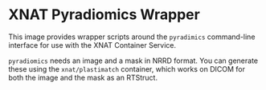 # XNAT Pyradiomics Wrapper

This image provides wrapper scripts around the `pyradimics` command-line interface for use with the XNAT Container Service.

`pyradiomics` needs an image and a mask in NRRD format. You can generate these using the `xnat/plastimatch` container, which works on DICOM for both the image and the mask as an RTStruct.
